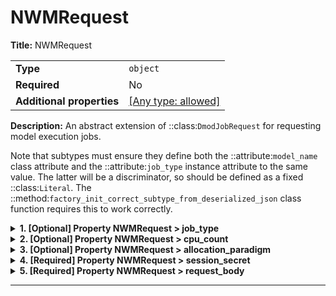 # NWMRequest

**Title:** NWMRequest

|                           |                                                                           |
| ------------------------- | ------------------------------------------------------------------------- |
| **Type**                  | `object`                                                                  |
| **Required**              | No                                                                        |
| **Additional properties** | [[Any type: allowed]](# "Additional Properties of any type are allowed.") |

**Description:** An abstract extension of ::class:`DmodJobRequest` for requesting model execution jobs.

Note that subtypes must ensure they define both the ::attribute:`model_name` class attribute and the
::attribute:`job_type` instance attribute to the same value.  The latter will be a discriminator, so should be
defined as a fixed ::class:`Literal`. The ::method:`factory_init_correct_subtype_from_deserialized_json` class
function requires this to work correctly.

<details>
<summary><strong> <a name="job_type"></a>1. [Optional] Property NWMRequest > job_type</strong>  

</summary>
<blockquote>

**Title:** Job Type

|              |                    |
| ------------ | ------------------ |
| **Type**     | `enum (of string)` |
| **Required** | No                 |
| **Default**  | `"nwm"`            |

Must be one of:
* "nwm"

</blockquote>
</details>

<details>
<summary><strong> <a name="cpu_count"></a>2. [Optional] Property NWMRequest > cpu_count</strong>  

</summary>
<blockquote>

**Title:** Cpu Count

|              |           |
| ------------ | --------- |
| **Type**     | `integer` |
| **Required** | No        |
| **Default**  | `1`       |

**Description:** The number of processors requested for this job.

| Restrictions |        |
| ------------ | ------ |
| **Minimum**  | &gt; 0 |

</blockquote>
</details>

<details>
<summary><strong> <a name="allocation_paradigm"></a>3. [Optional] Property NWMRequest > allocation_paradigm</strong>  

</summary>
<blockquote>

|                |                    |
| -------------- | ------------------ |
| **Type**       | `enum (of string)` |
| **Required**   | No                 |
| **Defined in** |                    |

**Description:** The allocation paradigm desired for use when allocating resources for this request.

Must be one of:
* "FILL_NODES"
* "ROUND_ROBIN"
* "SINGLE_NODE"

</blockquote>
</details>

<details>
<summary><strong> <a name="session_secret"></a>4. [Required] Property NWMRequest > session_secret</strong>  

</summary>
<blockquote>

**Title:** Session Secret

|              |          |
| ------------ | -------- |
| **Type**     | `string` |
| **Required** | Yes      |

</blockquote>
</details>

<details>
<summary><strong> <a name="request_body"></a>5. [Required] Property NWMRequest > request_body</strong>  

</summary>
<blockquote>

|                           |                                                                           |
| ------------------------- | ------------------------------------------------------------------------- |
| **Type**                  | `object`                                                                  |
| **Required**              | Yes                                                                       |
| **Additional properties** | [[Any type: allowed]](# "Additional Properties of any type are allowed.") |
| **Defined in**            | #/definitions/NWMRequestBody                                              |

**Description:** An interface class for an object that can be serialized to a dictionary-like format (i.e., potentially a JSON
object) and JSON string format based directly from dumping the aforementioned dictionary-like representation.

Subtypes of `Serializable` should specify their fields following
[`pydantic.BaseModel`](https://docs.pydantic.dev/usage/models/) semantics (see example below).
Notably, `to_dict` and `to_json` will exclude `None` fields and serialize fields using any
provided aliases (i.e.  `pydantic.Field(alias="some_alias")`). Also, enum subtypes are
serialized using their member `name` property.

Objects of this type will also used the JSON string format as their default string representation.

While not strictly enforced (because this probably isn't possible), it is HIGHLY recommended that instance
attribute members of implemented sub-types be of types that are either convertible to strings using the ``str()``
built-in, or are themselves also implementations of ::class:`Serializable`.  The convenience class method
::method:`serialize` will handle serializing any such member objects appropriately, providing a clean interface for
this.

An exception to the aforementioned recommendation is the ::class:`datetime.datetime` type.  Subtype attributes of
::class:`datetime.datetime` type should be parsed and serialized using the pattern returned by the
::method:`get_datetime_str_format` class method.  A reasonable default is provided in the base interface class, but
the pattern can be adjusted either by overriding the class method directly or by having a subtypes set/override
its ::attribute:`_SERIAL_DATETIME_STR_FORMAT` class attribute.  Note that the actual parsing/serialization logic is
left entirely to the subtypes, as many will not need it (and thus should not have to worry about implement another
method or have their superclass bloated by importing the ``datetime`` package).

Example:
```
# specify field as class variable, specify final type using type hint.
# pydantic will try to coerce a field into the specified type, if it can't, a
# `pydantic.ValidationError` is raised.

class User(Serializable):
    id: int
    username: str
    email: str # more appropriately, `pydantic.EmailStr`

>>> user = User(id=1, username="uncle_sam", email="uncle_sam@fake.gov")
>>> user.to_dict() # {"id": 1, "username": "uncle_sam", "email": "uncle_sam@fake.gov"}
>>> user.to_json() # '{"id": 1, "username": "uncle_sam", "email": "uncle_sam@fake.gov"}'
```

<details>
<summary><strong> <a name="request_body_nwm"></a>5.1. [Required] Property NWMRequest > request_body > nwm</strong>  

</summary>
<blockquote>

|                           |                                                                           |
| ------------------------- | ------------------------------------------------------------------------- |
| **Type**                  | `object`                                                                  |
| **Required**              | Yes                                                                       |
| **Additional properties** | [[Any type: allowed]](# "Additional Properties of any type are allowed.") |
| **Defined in**            | #/definitions/NWMInnerRequestBody                                         |

**Description:** An interface class for an object that can be serialized to a dictionary-like format (i.e., potentially a JSON
object) and JSON string format based directly from dumping the aforementioned dictionary-like representation.

Subtypes of `Serializable` should specify their fields following
[`pydantic.BaseModel`](https://docs.pydantic.dev/usage/models/) semantics (see example below).
Notably, `to_dict` and `to_json` will exclude `None` fields and serialize fields using any
provided aliases (i.e.  `pydantic.Field(alias="some_alias")`). Also, enum subtypes are
serialized using their member `name` property.

Objects of this type will also used the JSON string format as their default string representation.

While not strictly enforced (because this probably isn't possible), it is HIGHLY recommended that instance
attribute members of implemented sub-types be of types that are either convertible to strings using the ``str()``
built-in, or are themselves also implementations of ::class:`Serializable`.  The convenience class method
::method:`serialize` will handle serializing any such member objects appropriately, providing a clean interface for
this.

An exception to the aforementioned recommendation is the ::class:`datetime.datetime` type.  Subtype attributes of
::class:`datetime.datetime` type should be parsed and serialized using the pattern returned by the
::method:`get_datetime_str_format` class method.  A reasonable default is provided in the base interface class, but
the pattern can be adjusted either by overriding the class method directly or by having a subtypes set/override
its ::attribute:`_SERIAL_DATETIME_STR_FORMAT` class attribute.  Note that the actual parsing/serialization logic is
left entirely to the subtypes, as many will not need it (and thus should not have to worry about implement another
method or have their superclass bloated by importing the ``datetime`` package).

Example:
```
# specify field as class variable, specify final type using type hint.
# pydantic will try to coerce a field into the specified type, if it can't, a
# `pydantic.ValidationError` is raised.

class User(Serializable):
    id: int
    username: str
    email: str # more appropriately, `pydantic.EmailStr`

>>> user = User(id=1, username="uncle_sam", email="uncle_sam@fake.gov")
>>> user.to_dict() # {"id": 1, "username": "uncle_sam", "email": "uncle_sam@fake.gov"}
>>> user.to_json() # '{"id": 1, "username": "uncle_sam", "email": "uncle_sam@fake.gov"}'
```

<details>
<summary><strong> <a name="request_body_nwm_name"></a>5.1.1. [Optional] Property NWMRequest > request_body > nwm > name</strong>  

</summary>
<blockquote>

**Title:** Name

|              |                    |
| ------------ | ------------------ |
| **Type**     | `enum (of string)` |
| **Required** | No                 |
| **Default**  | `"nwm"`            |

Must be one of:
* "nwm"

</blockquote>
</details>

<details>
<summary><strong> <a name="request_body_nwm_config_data_id"></a>5.1.2. [Required] Property NWMRequest > request_body > nwm > config_data_id</strong>  

</summary>
<blockquote>

**Title:** Config Data Id

|              |          |
| ------------ | -------- |
| **Type**     | `string` |
| **Required** | Yes      |

**Description:** Unique id of the config dataset for this request.

</blockquote>
</details>

<details>
<summary><strong> <a name="request_body_nwm_data_requirements"></a>5.1.3. [Optional] Property NWMRequest > request_body > nwm > data_requirements</strong>  

</summary>
<blockquote>

**Title:** Data Requirements

|              |         |
| ------------ | ------- |
| **Type**     | `array` |
| **Required** | No      |

|                      | Array restrictions |
| -------------------- | ------------------ |
| **Min items**        | N/A                |
| **Max items**        | N/A                |
| **Items unicity**    | False              |
| **Additional items** | False              |
| **Tuple validation** | See below          |

| Each item of this array must be                              | Description                                                                 |
| ------------------------------------------------------------ | --------------------------------------------------------------------------- |
| [DataRequirement](#request_body_nwm_data_requirements_items) | A definition of a particular data requirement needed for an execution task. |

##### <a name="autogenerated_heading_2"></a>5.1.3.1. NWMRequest > request_body > nwm > data_requirements > DataRequirement

|                           |                                                                           |
| ------------------------- | ------------------------------------------------------------------------- |
| **Type**                  | `object`                                                                  |
| **Required**              | No                                                                        |
| **Additional properties** | [[Any type: allowed]](# "Additional Properties of any type are allowed.") |
| **Defined in**            | #/definitions/DataRequirement                                             |

**Description:** A definition of a particular data requirement needed for an execution task.

<details>
<summary><strong> <a name="request_body_nwm_data_requirements_items_category"></a>5.1.3.1.1. [Required] Property NWMRequest > request_body > nwm > data_requirements > DataRequirement > category</strong>  

</summary>
<blockquote>

|                |                            |
| -------------- | -------------------------- |
| **Type**       | `enum (of string)`         |
| **Required**   | Yes                        |
| **Defined in** | #/definitions/DataCategory |

**Description:** The general category values for different data.

Must be one of:
* "CONFIG"
* "FORCING"
* "HYDROFABRIC"
* "OBSERVATION"
* "OUTPUT"

</blockquote>
</details>

<details>
<summary><strong> <a name="request_body_nwm_data_requirements_items_domain"></a>5.1.3.1.2. [Required] Property NWMRequest > request_body > nwm > data_requirements > DataRequirement > domain</strong>  

</summary>
<blockquote>

|                           |                                                                           |
| ------------------------- | ------------------------------------------------------------------------- |
| **Type**                  | `object`                                                                  |
| **Required**              | Yes                                                                       |
| **Additional properties** | [[Any type: allowed]](# "Additional Properties of any type are allowed.") |
| **Defined in**            | #/definitions/DataDomain                                                  |

**Description:** A domain for a dataset, with domain-defining values contained by one or more discrete and/or continuous components.

<details>
<summary><strong> <a name="request_body_nwm_data_requirements_items_domain_data_format"></a>5.1.3.1.2.1. [Required] Property NWMRequest > request_body > nwm > data_requirements > DataRequirement > domain > data_format</strong>  

</summary>
<blockquote>

|                |                    |
| -------------- | ------------------ |
| **Type**       | `enum (of string)` |
| **Required**   | Yes                |
| **Defined in** |                    |

**Description:** The format for the data in this domain, which contains details like the indices and other data fields.

Must be one of:
* "AORC_CSV"
* "NETCDF_FORCING_CANONICAL"
* "NETCDF_AORC_DEFAULT"
* "NGEN_OUTPUT"
* "NGEN_REALIZATION_CONFIG"
* "NGEN_GEOJSON_HYDROFABRIC"
* "NGEN_PARTITION_CONFIG"
* "BMI_CONFIG"
* "NWM_OUTPUT"
* "NWM_CONFIG"
* "NGEN_CAL_OUTPUT"
* "NGEN_CAL_CONFIG"
* "NGEN_JOB_COMPOSITE_CONFIG"
* "T_ROUTE_CONFIG"

</blockquote>
</details>

<details>
<summary><strong> <a name="request_body_nwm_data_requirements_items_domain_continuous"></a>5.1.3.1.2.2. [Optional] Property NWMRequest > request_body > nwm > data_requirements > DataRequirement > domain > continuous</strong>  

</summary>
<blockquote>

**Title:** Continuous

|                           |                                                                                                                                                                      |
| ------------------------- | -------------------------------------------------------------------------------------------------------------------------------------------------------------------- |
| **Type**                  | `object`                                                                                                                                                             |
| **Required**              | No                                                                                                                                                                   |
| **Additional properties** | [[Should-conform]](#request_body_nwm_data_requirements_items_domain_continuous_additionalProperties "Each additional property must conform to the following schema") |

**Description:** Map of the continuous restrictions defining this domain, keyed by variable name.

<details>
<summary><strong> <a name="request_body_nwm_data_requirements_items_domain_continuous_additionalProperties"></a>5.1.3.1.2.2.1. Property NWMRequest > request_body > nwm > data_requirements > DataRequirement > domain > continuous > ContinuousRestriction</strong>  

</summary>
<blockquote>

|                           |                                                                           |
| ------------------------- | ------------------------------------------------------------------------- |
| **Type**                  | `object`                                                                  |
| **Required**              | No                                                                        |
| **Additional properties** | [[Any type: allowed]](# "Additional Properties of any type are allowed.") |
| **Defined in**            | #/definitions/ContinuousRestriction                                       |

**Description:** A filtering component, typically applied as a restriction on a domain, by a continuous range of values of a variable.

If a subclass name is passed to the optional ``subclass`` parameter during initialization the subclass will be
initialized and returned. For example, `ContinuousRestriction(..., subclass="TimeRange")` would return a
``TimeRange`` instance. Invalid ``subclass`` parameter values will return an``ContinuousRestriction`` instance and
display a RuntimeWarning.

<details>
<summary><strong> <a name="request_body_nwm_data_requirements_items_domain_continuous_additionalProperties_variable"></a>5.1.3.1.2.2.1.1. [Required] Property NWMRequest > request_body > nwm > data_requirements > DataRequirement > domain > continuous > ContinuousRestriction > variable</strong>  

</summary>
<blockquote>

|                |                                    |
| -------------- | ---------------------------------- |
| **Type**       | `enum (of string)`                 |
| **Required**   | Yes                                |
| **Defined in** | #/definitions/StandardDatasetIndex |

**Description:** An enumeration.

Must be one of:
* "UNKNOWN"
* "TIME"
* "CATCHMENT_ID"
* "DATA_ID"
* "HYDROFABRIC_ID"
* "LENGTH"
* "GLOBAL_CHECKSUM"
* "ELEMENT_ID"
* "REALIZATION_CONFIG_DATA_ID"
* "FILE_NAME"
* "COMPOSITE_SOURCE_ID"

</blockquote>
</details>

<details>
<summary><strong> <a name="request_body_nwm_data_requirements_items_domain_continuous_additionalProperties_begin"></a>5.1.3.1.2.2.1.2. [Required] Property NWMRequest > request_body > nwm > data_requirements > DataRequirement > domain > continuous > ContinuousRestriction > begin</strong>  

</summary>
<blockquote>

**Title:** Begin

|              |             |
| ------------ | ----------- |
| **Type**     | `string`    |
| **Required** | Yes         |
| **Format**   | `date-time` |

</blockquote>
</details>

<details>
<summary><strong> <a name="request_body_nwm_data_requirements_items_domain_continuous_additionalProperties_end"></a>5.1.3.1.2.2.1.3. [Required] Property NWMRequest > request_body > nwm > data_requirements > DataRequirement > domain > continuous > ContinuousRestriction > end</strong>  

</summary>
<blockquote>

**Title:** End

|              |             |
| ------------ | ----------- |
| **Type**     | `string`    |
| **Required** | Yes         |
| **Format**   | `date-time` |

</blockquote>
</details>

<details>
<summary><strong> <a name="request_body_nwm_data_requirements_items_domain_continuous_additionalProperties_datetime_pattern"></a>5.1.3.1.2.2.1.4. [Optional] Property NWMRequest > request_body > nwm > data_requirements > DataRequirement > domain > continuous > ContinuousRestriction > datetime_pattern</strong>  

</summary>
<blockquote>

**Title:** Datetime Pattern

|              |          |
| ------------ | -------- |
| **Type**     | `string` |
| **Required** | No       |

</blockquote>
</details>

<details>
<summary><strong> <a name="request_body_nwm_data_requirements_items_domain_continuous_additionalProperties_subclass"></a>5.1.3.1.2.2.1.5. [Optional] Property NWMRequest > request_body > nwm > data_requirements > DataRequirement > domain > continuous > ContinuousRestriction > subclass</strong>  

</summary>
<blockquote>

**Title:** Subclass

|              |          |
| ------------ | -------- |
| **Type**     | `string` |
| **Required** | No       |

</blockquote>
</details>

</blockquote>
</details>

</blockquote>
</details>

<details>
<summary><strong> <a name="request_body_nwm_data_requirements_items_domain_discrete"></a>5.1.3.1.2.3. [Optional] Property NWMRequest > request_body > nwm > data_requirements > DataRequirement > domain > discrete</strong>  

</summary>
<blockquote>

**Title:** Discrete

|                           |                                                                                                                                                                    |
| ------------------------- | ------------------------------------------------------------------------------------------------------------------------------------------------------------------ |
| **Type**                  | `object`                                                                                                                                                           |
| **Required**              | No                                                                                                                                                                 |
| **Additional properties** | [[Should-conform]](#request_body_nwm_data_requirements_items_domain_discrete_additionalProperties "Each additional property must conform to the following schema") |

**Description:** Map of the discrete restrictions defining this domain, keyed by variable name.

<details>
<summary><strong> <a name="request_body_nwm_data_requirements_items_domain_discrete_additionalProperties"></a>5.1.3.1.2.3.1. Property NWMRequest > request_body > nwm > data_requirements > DataRequirement > domain > discrete > DiscreteRestriction</strong>  

</summary>
<blockquote>

|                           |                                                                           |
| ------------------------- | ------------------------------------------------------------------------- |
| **Type**                  | `object`                                                                  |
| **Required**              | No                                                                        |
| **Additional properties** | [[Any type: allowed]](# "Additional Properties of any type are allowed.") |
| **Defined in**            | #/definitions/DiscreteRestriction                                         |

**Description:** A filtering component, typically applied as a restriction on a domain, by a discrete set of values of a variable.

Note that an empty list for the ::attribute:`values` property implies a restriction of all possible values being
required.  This is reflected by the :method:`is_all_possible_values` property.

<details>
<summary><strong> <a name="request_body_nwm_data_requirements_items_domain_discrete_additionalProperties_variable"></a>5.1.3.1.2.3.1.1. [Required] Property NWMRequest > request_body > nwm > data_requirements > DataRequirement > domain > discrete > DiscreteRestriction > variable</strong>  

</summary>
<blockquote>

|                        |                                                                                                       |
| ---------------------- | ----------------------------------------------------------------------------------------------------- |
| **Type**               | `enum (of string)`                                                                                    |
| **Required**           | Yes                                                                                                   |
| **Same definition as** | [variable](#request_body_nwm_data_requirements_items_domain_continuous_additionalProperties_variable) |

**Description:** An enumeration.

</blockquote>
</details>

<details>
<summary><strong> <a name="request_body_nwm_data_requirements_items_domain_discrete_additionalProperties_values"></a>5.1.3.1.2.3.1.2. [Required] Property NWMRequest > request_body > nwm > data_requirements > DataRequirement > domain > discrete > DiscreteRestriction > values</strong>  

</summary>
<blockquote>

**Title:** Values

|                           |                                                                           |
| ------------------------- | ------------------------------------------------------------------------- |
| **Type**                  | `combining`                                                               |
| **Required**              | Yes                                                                       |
| **Additional properties** | [[Any type: allowed]](# "Additional Properties of any type are allowed.") |

<blockquote>

| Any of(Option)                                                                                           |
| -------------------------------------------------------------------------------------------------------- |
| [item 0](#request_body_nwm_data_requirements_items_domain_discrete_additionalProperties_values_anyOf_i0) |
| [item 1](#request_body_nwm_data_requirements_items_domain_discrete_additionalProperties_values_anyOf_i1) |
| [item 2](#request_body_nwm_data_requirements_items_domain_discrete_additionalProperties_values_anyOf_i2) |

<blockquote>

##### <a name="request_body_nwm_data_requirements_items_domain_discrete_additionalProperties_values_anyOf_i0"></a>5.1.3.1.2.3.1.2.1. Property `NWMRequest > request_body > nwm > data_requirements > DataRequirement > domain > discrete > DiscreteRestriction > values > anyOf > item 0`

|              |                   |
| ------------ | ----------------- |
| **Type**     | `array of string` |
| **Required** | No                |

|                      | Array restrictions |
| -------------------- | ------------------ |
| **Min items**        | N/A                |
| **Max items**        | N/A                |
| **Items unicity**    | False              |
| **Additional items** | False              |
| **Tuple validation** | See below          |

| Each item of this array must be                                                                                      | Description |
| -------------------------------------------------------------------------------------------------------------------- | ----------- |
| [item 0 items](#request_body_nwm_data_requirements_items_domain_discrete_additionalProperties_values_anyOf_i0_items) | -           |

##### <a name="autogenerated_heading_3"></a>5.1.3.1.2.3.1.2.1.1. NWMRequest > request_body > nwm > data_requirements > DataRequirement > domain > discrete > DiscreteRestriction > values > anyOf > item 0 > item 0 items

|              |          |
| ------------ | -------- |
| **Type**     | `string` |
| **Required** | No       |

</blockquote>
<blockquote>

##### <a name="request_body_nwm_data_requirements_items_domain_discrete_additionalProperties_values_anyOf_i1"></a>5.1.3.1.2.3.1.2.2. Property `NWMRequest > request_body > nwm > data_requirements > DataRequirement > domain > discrete > DiscreteRestriction > values > anyOf > item 1`

|              |                   |
| ------------ | ----------------- |
| **Type**     | `array of number` |
| **Required** | No                |

|                      | Array restrictions |
| -------------------- | ------------------ |
| **Min items**        | N/A                |
| **Max items**        | N/A                |
| **Items unicity**    | False              |
| **Additional items** | False              |
| **Tuple validation** | See below          |

| Each item of this array must be                                                                                      | Description |
| -------------------------------------------------------------------------------------------------------------------- | ----------- |
| [item 1 items](#request_body_nwm_data_requirements_items_domain_discrete_additionalProperties_values_anyOf_i1_items) | -           |

##### <a name="autogenerated_heading_4"></a>5.1.3.1.2.3.1.2.2.1. NWMRequest > request_body > nwm > data_requirements > DataRequirement > domain > discrete > DiscreteRestriction > values > anyOf > item 1 > item 1 items

|              |          |
| ------------ | -------- |
| **Type**     | `number` |
| **Required** | No       |

</blockquote>
<blockquote>

##### <a name="request_body_nwm_data_requirements_items_domain_discrete_additionalProperties_values_anyOf_i2"></a>5.1.3.1.2.3.1.2.3. Property `NWMRequest > request_body > nwm > data_requirements > DataRequirement > domain > discrete > DiscreteRestriction > values > anyOf > item 2`

|              |                    |
| ------------ | ------------------ |
| **Type**     | `array of integer` |
| **Required** | No                 |

|                      | Array restrictions |
| -------------------- | ------------------ |
| **Min items**        | N/A                |
| **Max items**        | N/A                |
| **Items unicity**    | False              |
| **Additional items** | False              |
| **Tuple validation** | See below          |

| Each item of this array must be                                                                                      | Description |
| -------------------------------------------------------------------------------------------------------------------- | ----------- |
| [item 2 items](#request_body_nwm_data_requirements_items_domain_discrete_additionalProperties_values_anyOf_i2_items) | -           |

##### <a name="autogenerated_heading_5"></a>5.1.3.1.2.3.1.2.3.1. NWMRequest > request_body > nwm > data_requirements > DataRequirement > domain > discrete > DiscreteRestriction > values > anyOf > item 2 > item 2 items

|              |           |
| ------------ | --------- |
| **Type**     | `integer` |
| **Required** | No        |

</blockquote>

</blockquote>

</blockquote>
</details>

</blockquote>
</details>

</blockquote>
</details>

<details>
<summary><strong> <a name="request_body_nwm_data_requirements_items_domain_data_fields"></a>5.1.3.1.2.4. [Optional] Property NWMRequest > request_body > nwm > data_requirements > DataRequirement > domain > data_fields</strong>  

</summary>
<blockquote>

**Title:** Data Fields

|                           |                                                                                                                                                                       |
| ------------------------- | --------------------------------------------------------------------------------------------------------------------------------------------------------------------- |
| **Type**                  | `object`                                                                                                                                                              |
| **Required**              | No                                                                                                                                                                    |
| **Additional properties** | [[Should-conform]](#request_body_nwm_data_requirements_items_domain_data_fields_additionalProperties "Each additional property must conform to the following schema") |

**Description:** This will either be directly from the format, if its format specifies any fields, or from a custom fieldsattribute that may be set during initialization (but is ignored when the format specifies fields).

<details>
<summary><strong> <a name="request_body_nwm_data_requirements_items_domain_data_fields_additionalProperties"></a>5.1.3.1.2.4.1. Property NWMRequest > request_body > nwm > data_requirements > DataRequirement > domain > data_fields > additionalProperties</strong>  

</summary>
<blockquote>

|                           |                                                                           |
| ------------------------- | ------------------------------------------------------------------------- |
| **Type**                  | `combining`                                                               |
| **Required**              | No                                                                        |
| **Additional properties** | [[Any type: allowed]](# "Additional Properties of any type are allowed.") |

<blockquote>

| Any of(Option)                                                                                       |
| ---------------------------------------------------------------------------------------------------- |
| [item 0](#request_body_nwm_data_requirements_items_domain_data_fields_additionalProperties_anyOf_i0) |
| [item 1](#request_body_nwm_data_requirements_items_domain_data_fields_additionalProperties_anyOf_i1) |
| [item 2](#request_body_nwm_data_requirements_items_domain_data_fields_additionalProperties_anyOf_i2) |
| [item 3](#request_body_nwm_data_requirements_items_domain_data_fields_additionalProperties_anyOf_i3) |

<blockquote>

##### <a name="request_body_nwm_data_requirements_items_domain_data_fields_additionalProperties_anyOf_i0"></a>5.1.3.1.2.4.1.1. Property `NWMRequest > request_body > nwm > data_requirements > DataRequirement > domain > data_fields > additionalProperties > anyOf > item 0`

|              |          |
| ------------ | -------- |
| **Type**     | `string` |
| **Required** | No       |

</blockquote>
<blockquote>

##### <a name="request_body_nwm_data_requirements_items_domain_data_fields_additionalProperties_anyOf_i1"></a>5.1.3.1.2.4.1.2. Property `NWMRequest > request_body > nwm > data_requirements > DataRequirement > domain > data_fields > additionalProperties > anyOf > item 1`

|              |           |
| ------------ | --------- |
| **Type**     | `integer` |
| **Required** | No        |

</blockquote>
<blockquote>

##### <a name="request_body_nwm_data_requirements_items_domain_data_fields_additionalProperties_anyOf_i2"></a>5.1.3.1.2.4.1.3. Property `NWMRequest > request_body > nwm > data_requirements > DataRequirement > domain > data_fields > additionalProperties > anyOf > item 2`

|              |          |
| ------------ | -------- |
| **Type**     | `number` |
| **Required** | No       |

</blockquote>
<blockquote>

##### <a name="request_body_nwm_data_requirements_items_domain_data_fields_additionalProperties_anyOf_i3"></a>5.1.3.1.2.4.1.4. Property `NWMRequest > request_body > nwm > data_requirements > DataRequirement > domain > data_fields > additionalProperties > anyOf > item 3`

|                           |                                                                           |
| ------------------------- | ------------------------------------------------------------------------- |
| **Type**                  | `object`                                                                  |
| **Required**              | No                                                                        |
| **Additional properties** | [[Any type: allowed]](# "Additional Properties of any type are allowed.") |

</blockquote>

</blockquote>

</blockquote>
</details>

</blockquote>
</details>

</blockquote>
</details>

<details>
<summary><strong> <a name="request_body_nwm_data_requirements_items_fulfilled_access_at"></a>5.1.3.1.3. [Optional] Property NWMRequest > request_body > nwm > data_requirements > DataRequirement > fulfilled_access_at</strong>  

</summary>
<blockquote>

**Title:** Fulfilled Access At

|              |          |
| ------------ | -------- |
| **Type**     | `string` |
| **Required** | No       |

**Description:** The location at which the fulfilling dataset for this requirement is accessible, if the dataset known.

</blockquote>
</details>

<details>
<summary><strong> <a name="request_body_nwm_data_requirements_items_fulfilled_by"></a>5.1.3.1.4. [Optional] Property NWMRequest > request_body > nwm > data_requirements > DataRequirement > fulfilled_by</strong>  

</summary>
<blockquote>

**Title:** Fulfilled By

|              |          |
| ------------ | -------- |
| **Type**     | `string` |
| **Required** | No       |

**Description:** The name of the dataset that will fulfill this, if it is known.

</blockquote>
</details>

<details>
<summary><strong> <a name="request_body_nwm_data_requirements_items_is_input"></a>5.1.3.1.5. [Required] Property NWMRequest > request_body > nwm > data_requirements > DataRequirement > is_input</strong>  

</summary>
<blockquote>

**Title:** Is Input

|              |           |
| ------------ | --------- |
| **Type**     | `boolean` |
| **Required** | Yes       |

**Description:** Whether this represents required input data, as opposed to a requirement for storing output data.

</blockquote>
</details>

<details>
<summary><strong> <a name="request_body_nwm_data_requirements_items_size"></a>5.1.3.1.6. [Optional] Property NWMRequest > request_body > nwm > data_requirements > DataRequirement > size</strong>  

</summary>
<blockquote>

**Title:** Size

|              |           |
| ------------ | --------- |
| **Type**     | `integer` |
| **Required** | No        |

</blockquote>
</details>

</blockquote>
</details>

</blockquote>
</details>

</blockquote>
</details>

----------------------------------------------------------------------------------------------------------------------------
